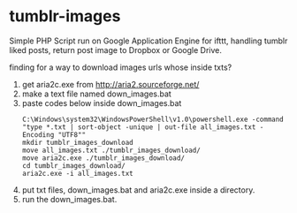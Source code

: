 tumblr-images
=============

Simple PHP Script run on Google Application Engine for ifttt, handling tumblr liked posts, return post image to Dropbox or Google Drive.

finding for a way to download images urls whose inside txts?

1. get aria2c.exe from http://aria2.sourceforge.net/
2. make a text file named down_images.bat
3. paste codes below inside down_images.bat
    ```
    C:\Windows\system32\WindowsPowerShell\v1.0\powershell.exe -command "type *.txt | sort-object -unique | out-file all_images.txt -Encoding "UTF8""
    mkdir tumblr_images_download
    move all_images.txt ./tumblr_images_download/
    move aria2c.exe ./tumblr_images_download/
    cd tumblr_images_download/
    aria2c.exe -i all_images.txt
    ```
4. put txt files, down_images.bat and aria2c.exe inside a directory.
5. run the down_images.bat.
